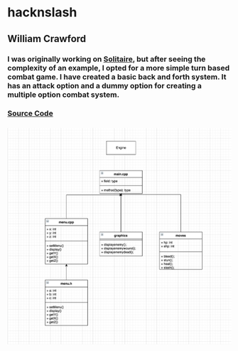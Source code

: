 # hacknslash

## William Crawford

### I was originally working on [Solitaire](https://github.com/9701836/Solitaire/tree/gh-pages), but after seeing the complexity of an example, I opted for a more simple turn based combat game. I have created a basic back and forth system. It has an attack option and a dummy option for creating a multiple option combat system. 

### [Source Code](https://github.com/9701836/hacknslash/tree/gh-pages/src)

### ![hacknslash](https://github.com/9701836/hacknslash/blob/gh-pages/images/hacknslash.png?raw=true)
